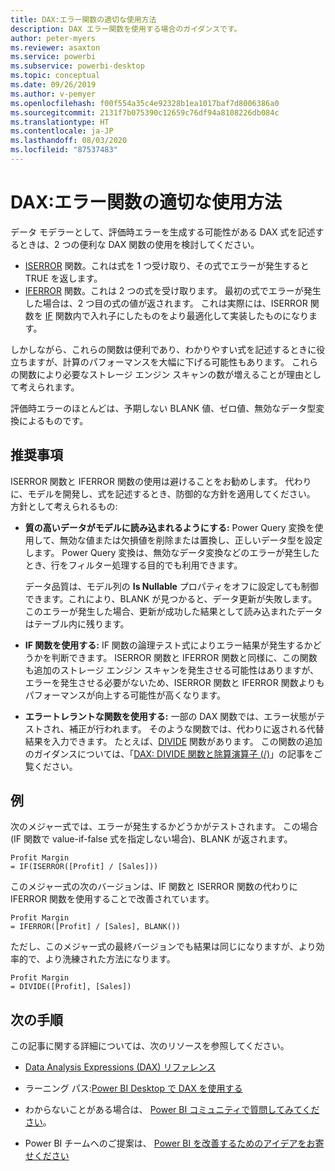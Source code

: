 ```yaml
---
title: DAX:エラー関数の適切な使用方法
description: DAX エラー関数を使用する場合のガイダンスです。
author: peter-myers
ms.reviewer: asaxton
ms.service: powerbi
ms.subservice: powerbi-desktop
ms.topic: conceptual
ms.date: 09/26/2019
ms.author: v-pemyer
ms.openlocfilehash: f00f554a35c4e92328b1ea1017baf7d8006386a0
ms.sourcegitcommit: 2131f7b075390c12659c76df94a8108226db084c
ms.translationtype: HT
ms.contentlocale: ja-JP
ms.lasthandoff: 08/03/2020
ms.locfileid: "87537483"
---
```

# <a name="dax-appropriate-use-of-error-functions"></a>DAX:エラー関数の適切な使用方法

データ モデラーとして、評価時エラーを生成する可能性がある DAX 式を記述するときは、2 つの便利な DAX 関数の使用を検討してください。

- [ISERROR](/dax/iserror-function-dax) 関数。これは式を 1 つ受け取り、その式でエラーが発生すると TRUE を返します。
- [IFERROR](/dax/iferror-function-dax) 関数。これは 2 つの式を受け取ります。 最初の式でエラーが発生した場合は、2 つ目の式の値が返されます。 これは実際には、ISERROR 関数を [IF](/dax/if-function-dax) 関数内で入れ子にしたものをより最適化して実装したものになります。

しかしながら、これらの関数は便利であり、わかりやすい式を記述するときに役立ちますが、計算のパフォーマンスを大幅に下げる可能性もあります。 これらの関数により必要なストレージ エンジン スキャンの数が増えることが理由として考えられます。

評価時エラーのほとんどは、予期しない BLANK 値、ゼロ値、無効なデータ型変換によるものです。

## <a name="recommendations"></a>推奨事項

ISERROR 関数と IFERROR 関数の使用は避けることをお勧めします。 代わりに、モデルを開発し、式を記述するとき、防御的な方針を適用してください。 方針として考えられるもの:

- **質の高いデータがモデルに読み込まれるようにする:** Power Query 変換を使用して、無効な値または欠損値を削除または置換し、正しいデータ型を設定します。 Power Query 変換は、無効なデータ変換などのエラーが発生したとき、行をフィルター処理する目的でも利用できます。

    データ品質は、モデル列の **Is Nullable** プロパティをオフに設定しても制御できます。これにより、BLANK が見つかると、データ更新が失敗します。 このエラーが発生した場合、更新が成功した結果として読み込まれたデータはテーブル内に残ります。
- **IF 関数を使用する:** IF 関数の論理テスト式によりエラー結果が発生するかどうかを判断できます。 ISERROR 関数と IFERROR 関数と同様に、この関数も追加のストレージ エンジン スキャンを発生させる可能性はありますが、エラーを発生させる必要がないため、ISERROR 関数と IFERROR 関数よりもパフォーマンスが向上する可能性が高くなります。
- **エラートレラントな関数を使用する:** 一部の DAX 関数では、エラー状態がテストされ、補正が行われます。 そのような関数では、代わりに返される代替結果を入力できます。 たとえば、[DIVIDE](/dax/divide-function-dax) 関数があります。 この関数の追加のガイダンスについては、「[DAX: DIVIDE 関数と除算演算子 (/)](dax-divide-function-operator.md)」の記事をご覧ください。

## <a name="example"></a>例

次のメジャー式では、エラーが発生するかどうかがテストされます。 この場合 (IF 関数で value-if-false 式を指定しない場合)、BLANK が返されます。

```dax
Profit Margin
= IF(ISERROR([Profit] / [Sales]))
```

このメジャー式の次のバージョンは、IF 関数と ISERROR 関数の代わりに IFERROR 関数を使用することで改善されています。

```dax
Profit Margin
= IFERROR([Profit] / [Sales], BLANK())
```

ただし、このメジャー式の最終バージョンでも結果は同じになりますが、より効率的で、より洗練された方法になります。

```dax
Profit Margin
= DIVIDE([Profit], [Sales])
```

## <a name="next-steps"></a>次の手順

この記事に関する詳細については、次のリソースを参照してください。

- [Data Analysis Expressions (DAX) リファレンス](/dax/)

- ラーニング パス:[Power BI Desktop で DAX を使用する](https://docs.microsoft.com/learn/paths/dax-power-bi/)
- わからないことがある場合は、 [Power BI コミュニティで質問してみてください](https://community.powerbi.com/)。
- Power BI チームへのご提案は、 [Power BI を改善するためのアイデアをお寄せください](https://ideas.powerbi.com)
